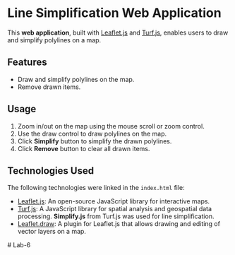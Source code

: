 # Line Simplification Web Application

This **web application**, built with [Leaflet.js](https://leafletjs.com/) and [Turf.js](https://turfjs.org/), enables users to draw and simplify polylines on a map.


## Features

- Draw and simplify polylines on the map.
- Remove drawn items.


## Usage

1. Zoom in/out on the map using the mouse scroll or zoom control.
2. Use the draw control to draw polylines on the map.
3. Click **Simplify**  button to simplify the drawn polylines.
4. Click **Remove** button to clear all drawn items.


## Technologies Used

The following technologies were linked in the `index.html` file:

- [Leaflet.js](https://leafletjs.com/): An open-source JavaScript library for interactive maps.
- [Turf.js](https://turfjs.org/): A JavaScript library for spatial analysis and geospatial data processing. **Simplify.js** from Turf.js was used for line simplification.
- [Leaflet.draw](https://github.com/Leaflet/Leaflet.draw): A plugin for Leaflet.js that allows drawing and editing of vector layers on a map.










#   L a b - 6  
 